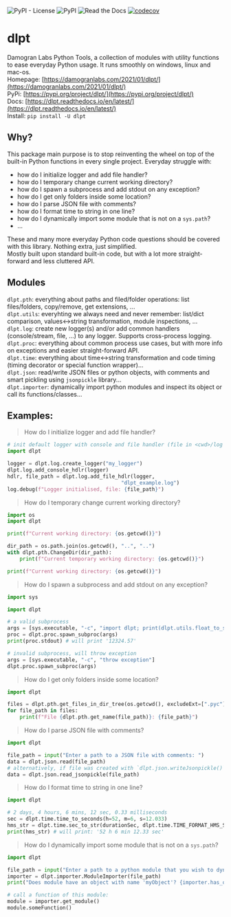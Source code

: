 ![PyPI - License](https://img.shields.io/pypi/l/dlpt)
![PyPI](https://img.shields.io/pypi/v/dlpt)
![Read the Docs](https://img.shields.io/readthedocs/dlpt)
[![codecov](https://codecov.io/gh/damogranlabs/dlpt/branch/main/graph/badge.svg?token=9RXXPWZHRF)](https://codecov.io/gh/damogranlabs/dlpt)

# dlpt
Damogran Labs Python Tools, a collection of modules with utility functions to ease everyday Python 
usage. It runs smoothly on windows, linux and mac-os.  
Homepage: [https://damogranlabs.com/2021/01/dlpt/](https://damogranlabs.com/2021/01/dlpt/)  
PyPi: [https://pypi.org/project/dlpt/](https://pypi.org/project/dlpt/)  
Docs: [https://dlpt.readthedocs.io/en/latest/](https://dlpt.readthedocs.io/en/latest/)  
Install: `pip install -U dlpt`  

## Why?
This package main purpose is to stop reinventing the wheel on top of the built-in Python functions 
in every single project. Everyday struggle with:
* how do I initialize logger and add file handler?
* how do I temporary change current working directory?
* how do I spawn a subprocess and add stdout on any exception?
* how do I get only folders inside some location?
* how do I parse JSON file with comments?
* how do I format time to string in one line?
* how do I dynamically import some module that is not on a `sys.path`?
* ...

These and many more everyday Python code questions should be covered with this library. Nothing extra,
just simplified.  
Mostly built upon standard built-in code, but with a lot more straight-forward and less cluttered API.

## Modules
`dlpt.pth`: everything about paths and filed/folder operations: list files/folders, copy/remove, get extensions, ...  
`dlpt.utils`: everyhting we always need and never remember: list/dict comparison, values<->string transformation, module inspections, ...  
`dlpt.log`: create new logger(s) and/or add common handlers (console/stream, file, ...) to any logger. Supports cross-process logging.  
`dlpt.proc`: everything about common process use cases, but with more info on exceptions and easier straight-forward API.  
`dlpt.time`: everything about time<->string transformation and code timing (timing decorator or special function wrapper)...  
`dlpt.json`: read/write JSON files or python objects, with comments and smart pickling using `jsonpickle` library...  
`dlpt.importer`: dynamically import python modules and inspect its object or call its functions/classes...


## Examples:  
> How do I initialize logger and add file handler?
```python
# init default logger with console and file handler (file in <cwd>/log subfolder)
import dlpt

logger = dlpt.log.create_logger("my_logger")
dlpt.log.add_console_hdlr(logger)
hdlr, file_path = dlpt.log.add_file_hdlr(logger,
                                     "dlpt_example.log")
log.debug(f"Logger initialised, file: {file_path}")
```

> How do I temporary change current working directory?
```python
import os
import dlpt

print(f"Current working directory: {os.getcwd()}")

dir_path = os.path.join(os.getcwd(), "..", "..")
with dlpt.pth.ChangeDir(dir_path):
    print(f"Current temporary working directory: {os.getcwd()}")

print(f"Current working directory: {os.getcwd()}")
```

> How do I spawn a subprocess and add stdout on any exception?
```python
import sys

import dlpt

# a valid subprocess
args = [sys.executable, "-c", "import dlpt; print(dlpt.utils.float_to_str(12324.5678))"]
proc = dlpt.proc.spawn_subproc(args)
print(proc.stdout) # will print '12324.57'

# invalid subprocess, will throw exception
args = [sys.executable, "-c", "throw exception"]
dlpt.proc.spawn_subproc(args)
```

> How do I get only folders inside some location?
```python
import dlpt

files = dlpt.pth.get_files_in_dir_tree(os.getcwd(), excludeExt=[".pyc"])
for file_path in files:
    print(f"File {dlpt.pth.get_name(file_path)}: {file_path}")
```
> How do I parse JSON file with comments?
```python
import dlpt

file_path = input("Enter a path to a JSON file with comments: ")
data = dlpt.json.read(file_path)
# alternatively, if file was created with `dlpt.json.writeJsonpickle()`, user can:
data = dlpt.json.read_jsonpickle(file_path)
```

> How do I format time to string in one line?
```python
import dlpt

# 2 days, 4 hours, 6 mins, 12 sec, 0.33 milliseconds
sec = dlpt.time.time_to_seconds(h=52, m=6, s=12.033)
hms_str = dlpt.time.sec_to_str(durationSec, dlpt.time.TIME_FORMAT_HMS_STRING)
print(hms_str) # will print: '52 h 6 min 12.33 sec'
```

> How do I dynamically import some module that is not on a `sys.path`?
```python
import dlpt

file_path = input("Enter a path to a python module that you wish to dynamically import: ")
importer = dlpt.importer.ModuleImporter(file_path)
print("Does module have an object with name 'myObject'? {importer.has_object('myObject')}")

# call a function of this module:
module = importer.get_module()
module.someFunction()
```



